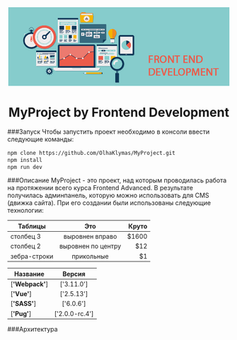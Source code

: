 <!-- Название -->
<div align="center">
    <img src="./static/img/front_end.jpg" width="500">
    <h1> MyProject by Frontend Development</h1>
</div>

<!-- Запуск -->
###Запуск
Чтобы запустить проект необходимо в консоли ввести следующие команды:
```
npm clone https://github.com/OlhaKlymas/MyProject.git
npm install
npm run dev
```
<!-- Описание -->
###Описание
MyProject - это проект, над которым проводилась работа на протяжении всего курса Frontend Advanced. В результате получилась админпанель, которую можно использовать для CMS (движка сайта). 
При его создании были использованы следующие технологии:  

| Таблицы       | Это                | Круто |
| ------------- |:------------------:| -----:|
| столбец 3     | выровнен вправо    | $1600 |
| столбец 2     | выровнен по центру |   $12 |
| зебра-строки  | прикольные         |    $1 |

  
|Название|Версия|  
|------- |:-------:|  
|[**'Webpack'**]|['3.11.0']|  
|[**'Vue'**]|['2.5.13']|  
|[**'SASS'**]|['6.0.6']|  
|[**'Pug'**]|['2.0.0-rc.4']|  

<!-- Архитектура -->
###Архитектура
